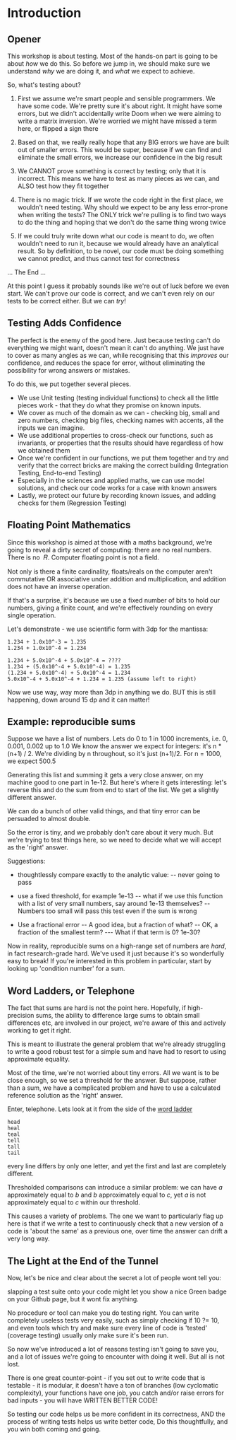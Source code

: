 # Introduction

## Opener

This workshop is about testing. Most of the hands-on part is going
to be about _how_ we do this.
So before we jump in, we should make sure we understand
_why_ we are doing it, and _what_ we expect to achieve.

So, what's testing about?

1. First we assume we're smart people and sensible programmers. We have some code. We're pretty sure it's about right. It might have some errors, but we didn't accidentally write Doom when we were aiming to write a matrix inversion. We're worried we might have missed a term here, or flipped a sign there

2. Based on that, we really really hope that any BIG errors we have are built out of smaller errors. This would be super, because if we can find and eliminate the small errors, we increase our confidence in the big result

3. We CANNOT prove something is correct by testing; only that it is incorrect. This means we have to test as many pieces as we can, and ALSO test how they fit together

4. There is no magic trick. If we wrote the code right in the first place, we wouldn't need testing. Why should we expect to be any less error-prone when writing the tests? The ONLY trick we're pulling is to find two ways to do the thing and hoping that we don't do the same thing wrong twice

5. If we could truly write down what our code is meant to do, we often wouldn't need to run it,
because we would already have an analytical result. So by definition, to be novel, our code must
be doing something we cannot predict, and thus cannot test for correctness

... The End ...

At this point I guess it probably sounds like we're out of luck before we even start. We can't prove
our code is correct, and we can't even rely on our tests to be correct either. But we can _try_!

## Testing Adds Confidence

The perfect is the enemy of the good here. Just because testing can't do everything we might
want, doesn't mean it can't do anything. We just have to cover as many angles as we can,
while recognising that this _improves_ our confidence, and reduces the space for error,
without eliminating the possibility for wrong answers or mistakes.

To do this, we put together several pieces.

- We use Unit testing (testing individual functions) to check all the little pieces work - that they do what they promise on known inputs.
- We cover as much of the domain as we can - checking big, small and zero numbers, checking big files, checking names with accents, all the inputs we can imagine.
- We use additional properties to cross-check our functions, such as invariants, or properties that the results should have regardless of how we obtained them
- Once we're confident in our functions, we put them together and try and verify that the correct bricks are making the correct building (Integration Testing, End-to-end Testing)
- Especially in the sciences and applied maths, we can use model solutions, and check our code works for a case with known answers
- Lastly, we protect our future by recording known issues, and adding checks for them (Regression Testing)

## Floating Point Mathematics

Since this workshop is aimed at those with a maths background, we're going to
reveal a dirty secret of computing: there are no real numbers. There is no ⁠
𝑅. Computer floating point is not a field.

Not only is there a finite cardinality, floats/reals on the computer aren't commutative OR associative under addition and multiplication, and addition does not have an inverse operation.

If that's a surprise, it's because we use a fixed number of bits to hold our numbers, giving a finite count, and we're effectively rounding on every single operation.

Let's demonstrate - we use scientific form with 3dp for the mantissa:

```
1.234 + 1.0x10^-3 = 1.235
1.234 + 1.0x10^-4 = 1.234 

1.234 + 5.0x10^-4 + 5.0x10^-4 = ????
1.234 + (5.0x10^-4 + 5.0x10^-4) = 1.235
(1.234 + 5.0x10^-4) + 5.0x10^-4 = 1.234 
5.0x10^-4 + 5.0x10^-4 + 1.234 = 1.235 (assume left to right) 

```

Now we use way, way more than 3dp in anything we do. BUT this is still happening, down around 15 dp and it can matter!

## Example: reproducible sums

Suppose we have a list of numbers. Lets do 0 to 1 in 1000 increments, i.e. 0, 0.001, 0.002 up to 1.0
We know the answer we expect for integers: it's n * (n+1) / 2. We're dividing by n throughout, so it's just (n+1)/2. For n = 1000, we expect 500.5

Generating this list and summing it gets a very close answer, on my machine good to
one part in 1e-12. But here's where it gets interesting: let's reverse this and do
the sum from end to start of the list. We get a slightly different answer.

We can do a bunch of other valid things, and that tiny error can be persuaded to almost double.

So the error is tiny, and we probably don't care about it very much. But we're trying to test
things here, so we need to decide what we will accept as the 'right' answer.

Suggestions:

- thoughtlessly compare exactly to the analytic value:
 -- never going to pass

- use a fixed threshold, for example 1e-13
 -- what if we use this function with a list of very small numbers, say around 1e-13 themselves?
 -- Numbers too small will pass this test even if the sum is wrong

- Use a fractional error
 -- A good idea, but a fraction of what?
 -- OK, a fraction of the smallest term?
  --- What if that term is 0? 1e-30?

Now in reality, reproducible sums on a high-range set of numbers are _hard_, in fact
research-grade hard. We've used it just because it's so wonderfully easy to break!
If you're interested in this problem in particular, start by looking up 'condition number'
for a sum.

## Word Ladders, or Telephone

The fact that sums are hard is not the point here. Hopefully, if high-precision sums, the ability
to difference large sums to obtain small differences etc, are involved in our project, we're
aware of this and actively working to get it right.

This is meant to illustrate the general problem that we're
already struggling to write a good robust test for a simple sum and have
had to resort to using approximate equality.

Most of the time, we're not worried about tiny errors. All we want is to be close enough, so we set a threshold for the answer. But suppose, rather than a sum, we have a complicated problem
and have to use a calculated reference solution as the 'right' answer.

Enter, telephone. Lets look at it from the side of the [word ladder](https://en.wikipedia.org/wiki/Word_ladder)

```
head
heal
teal
tell
tall
tail
```

every line differs by only one letter, and yet the first and last are completely different.

Thresholded comparisons can introduce a similar problem: we can have _a_ approximately equal to _b_ and _b_ approximately equal to _c_, yet _a_ is not approximately equal to _c_ within our threshold.

This causes a variety of problems. The one we want to particularly flag up here is that if we write a test to continuously check that a new version of a code is 'about the same' as a previous one, over time the answer can drift a very long way.

## The Light at the End of the Tunnel

Now, let's be nice and clear about the secret a lot of people wont tell you:

slapping a test suite onto your code might let you show a nice Green badge on your Github page, but
it wont fix anything.

No procedure or tool can make you do testing right. You can write completely useless tests very easily, such as simply checking if 10 ?= 10, and even tools which try and make sure every line of code is 'tested' (coverage testing) usually only make sure it's been run.

So now we've introduced a lot of reasons testing isn't going to save you, and a lot of issues
we're going to encounter with doing it well. But all is not lost.

There is one great counter-point - if you set out to write code that is testable - it is modular, it doesn't have a ton of branches (low cyclomatic complexity), your functions have one job, you catch and/or raise errors for bad inputs - you will have WRITTEN BETTER CODE!

So testing our code helps us be more confident in its correctness, AND the process
of writing tests helps us write better code, Do this thoughtfully, and you
win both coming and going.
